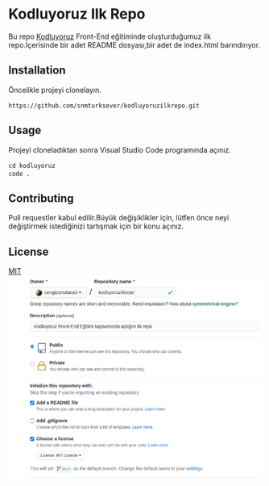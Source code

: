 # Kodluyoruz Ilk Repo

Bu repo [Kodluyoruz](https://kodluyoruz.org) Front-End eğitiminde oluşturduğumuz ilk repo.İçerisinde bir adet README dosyası,bir adet de index.html barındırıyor.

## Installation

Öncelikle projeyi clonelayın.

```
https://github.com/snmturksever/kodluyoruzilkrepo.git
```

## Usage

Projeyi cloneladıktan sonra Visual Studio Code programında açınız.

```
cd kodluyoruz
code .
```

## Contributing

Pull requestler kabul edilir.Büyük değişiklikler için, lütfen önce neyi değiştirmek istediğinizi tartışmak için bir konu açınız.

## License

[MIT](https://github.com/snmturksever/kodluyoruzilkrepo/blob/main/LICENSE)
![Ornek Readme](https://raw.githubusercontent.com/Kodluyoruz/taskforce/main/git/odev1/figures/github.png)
